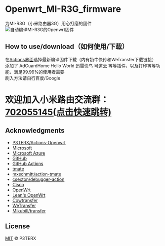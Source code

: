 # Openwrt_MI-R3G_firmware  
为MI-R3G（小米路由器3G）用心打磨的固件  
![自动编译MI-R3G的Openwrt固件](https://github.com/liuran001/Openwrt_MI-R3G_firmware/workflows/%E8%87%AA%E5%8A%A8%E7%BC%96%E8%AF%91MI-R3G%E7%9A%84Openwrt%E5%9B%BA%E4%BB%B6/badge.svg)
## How to use/download（如何使用/下载）  
在[Actions界面](https://github.com/liuran001/Openwrt_MI-R3G_firmware/actions)选择最新编译固件下载（内有奶牛快传和WeTransfer下载链接）  
添加了 AdGuardHome  Hello World  迅雷快鸟  可道云 等等插件，以及打印等等功能，满足99.99%的使用者需要  
刷入方法请自行百度/Google  


# **欢迎加入小米路由交流群：[702055145(点击快速跳转)](https://jq.qq.com/?_wv=1027&k=5yqfmGi)**   

## Acknowledgments

- [P3TERX/Actions-Openwrt](https://github.com/P3TERX/Actions-OpenWrt)
- [Microsoft](https://www.microsoft.com)
- [Microsoft Azure](https://azure.microsoft.com)
- [GitHub](https://github.com)
- [GitHub Actions](https://github.com/features/actions)
- [tmate](https://github.com/tmate-io/tmate)
- [mxschmitt/action-tmate](https://github.com/mxschmitt/action-tmate)
- [csexton/debugger-action](https://github.com/csexton/debugger-action)
- [Cisco](https://www.cisco.com/)
- [OpenWrt](https://github.com/openwrt/openwrt)
- [Lean's OpenWrt](https://github.com/coolsnowwolf/lede)
- [Cowtransfer](https://cowtransfer.com)
- [WeTransfer](https://wetransfer.com/)
- [Mikubill/transfer](https://github.com/Mikubill/transfer)

## License

[MIT](https://github.com/P3TERX/Actions-OpenWrt/blob/master/LICENSE) © P3TERX

